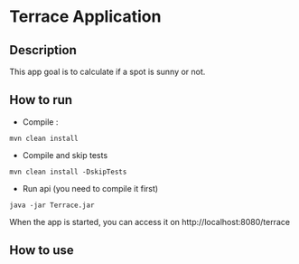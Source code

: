 # Terrace Application

## Description

This app goal is to calculate if a spot is sunny or not.

## How to run

- Compile :

```shell
mvn clean install
```

- Compile and skip tests

```shell
mvn clean install -DskipTests
```

- Run api (you need to compile it first)

```shell
java -jar Terrace.jar
```

When the app is started, you can access it on http://localhost:8080/terrace

## How to use  